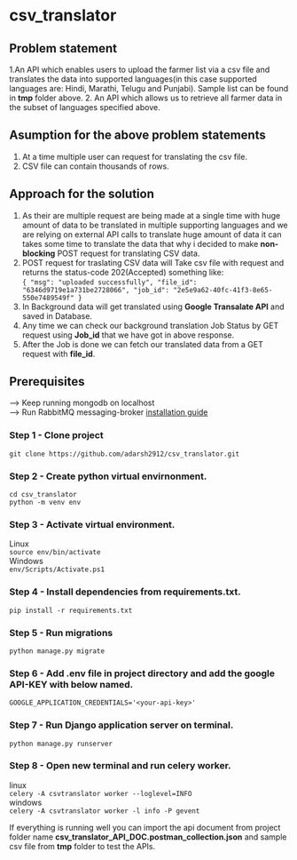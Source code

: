 # csv_translator

## Problem statement
1.An API which enables users to upload the farmer list via a csv file and translates the
data into supported languages(in this case supported languages are: Hindi, Marathi, Telugu and Punjabi). Sample list can be found in **tmp** folder above.
2. An API which allows us to retrieve all farmer data in the subset of languages specified
above.

## Asumption for the above problem statements
1. At a time multiple user can request for translating the csv file.
2. CSV file can contain thousands of rows.

## Approach for the solution 
1. As their are multiple request are being made at a single time with huge amount of data to be translated in multiple supporting languages and we are relying on external API calls to translate huge amount of data it can takes some time to translate the data that why i decided to make **non-blocking** POST request for translating CSV data.
2. POST request for traslating CSV data will Take csv file with request and returns the status-code 202(Accepted) something like:<br/>
`{
    "msg": "uploaded successfully",
    "file_id": "6346d9719e1a731be2728066",
    "job_id": "2e5e9a62-40fc-41f3-8e65-550e7489549f"
}`
3. In Background data will get translated using **Google Transalate API** and saved in Database.
4. Any time we can check our background translation Job Status by GET request using **Job_id** that we have got in above response.
5. After the Job is done we can fetch our translated data from a GET request with **file_id**. 


## Prerequisites
--> Keep running mongodb on localhost<br/>
--> Run RabbitMQ messaging-broker [installation guide](https://www.rabbitmq.com/#getstarted)

### Step 1 - Clone project
`git clone https://github.com/adarsh2912/csv_translator.git`

### Step 2 - Create python virtual envirnonment.
`cd csv_translator` <br/>
`python -m venv env`

### Step 3 - Activate virtual environment.
Linux <br/>
`source env/bin/activate`<br/>
Windows<br/>
`env/Scripts/Activate.ps1`

### Step 4 - Install dependencies from requirements.txt.
`pip install -r requirements.txt`

### Step 5 - Run migrations
`python manage.py migrate`

### Step 6 - Add .env file in project directory and add the google API-KEY with below named.
`GOOGLE_APPLICATION_CREDENTIALS='<your-api-key>'`

### Step 7 - Run Django application server on terminal.
`python manage.py runserver`

### Step 8 - Open new terminal and run celery worker.
linux<br/>
`celery -A csvtranslator worker --loglevel=INFO`<br/>
windows<br/>
`celery -A csvtranslator worker -l info -P gevent`

If everything is running well you can import the api document from project folder name **csv_translator_API_DOC.postman_collection.json**
and sample csv file from **tmp** folder to test the APIs.
